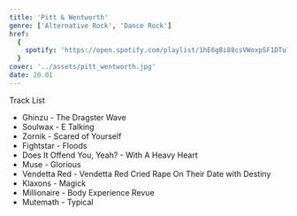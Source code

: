 ```yaml
---
title: 'Pitt & Wentworth'
genre: ['Alternative Rock', 'Dance Rock']
href:
  {
    spotify: 'https://open.spotify.com/playlist/1hE6gBi88csVWoxpSF1DTu?si=17c12d2b4a8b4236',
  }
cover: '../assets/pitt_wentworth.jpg'
date: 20.01
---
```


Track List

- Ghinzu - The Dragster Wave
- Soulwax - E Talking
- Zornik - Scared of Yourself
- Fightstar - Floods
- Does It Offend You, Yeah? - With A Heavy Heart
- Muse - Glorious
- Vendetta Red - Vendetta Red Cried Rape On Their Date with Destiny
- Klaxons - Magick
- Millionaire - Body Experience Revue
- Mutemath - Typical
